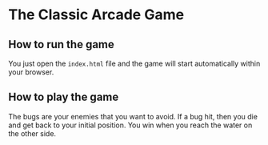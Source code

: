 # The Classic Arcade Game

## How to run the game

You just open the `index.html` file and the game will start automatically within your browser.

## How to play the game 

The bugs are your enemies that you want to avoid. If a bug hit, then you die and get back to your initial position.
You win when you reach the water on the other side.